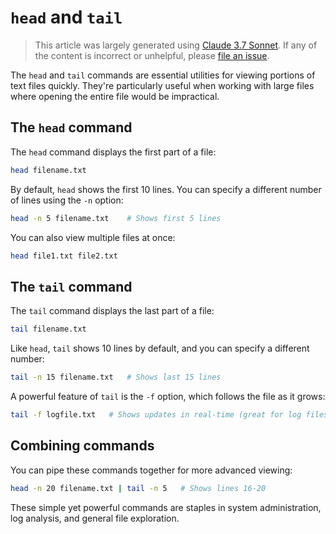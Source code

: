 # `head` and `tail`

> This article was largely generated using
> [Claude 3.7 Sonnet](<https://en.wikipedia.org/wiki/Claude_(language_model)#Claude_3.7>).
> If any of the content is incorrect or unhelpful, please
> [file an issue](https://github.com/dewcservices/data-engineering-upskilling/issues).

The `head` and `tail` commands are essential utilities for viewing portions of
text files quickly. They're particularly useful when working with large files
where opening the entire file would be impractical.

## The `head` command

The `head` command displays the first part of a file:

```bash
head filename.txt
```

By default, `head` shows the first 10 lines. You can specify a different number
of lines using the `-n` option:

```bash
head -n 5 filename.txt    # Shows first 5 lines
```

You can also view multiple files at once:

```bash
head file1.txt file2.txt
```

## The `tail` command

The `tail` command displays the last part of a file:

```bash
tail filename.txt
```

Like `head`, `tail` shows 10 lines by default, and you can specify a different
number:

```bash
tail -n 15 filename.txt   # Shows last 15 lines
```

A powerful feature of `tail` is the `-f` option, which follows the file as it
grows:

```bash
tail -f logfile.txt   # Shows updates in real-time (great for log files)
```

## Combining commands

You can pipe these commands together for more advanced viewing:

```bash
head -n 20 filename.txt | tail -n 5   # Shows lines 16-20
```

These simple yet powerful commands are staples in system administration, log
analysis, and general file exploration.
